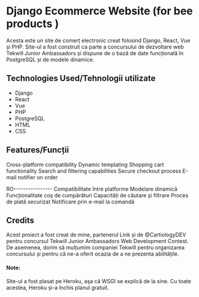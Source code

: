 # Django Ecommerce Website (for bee products )
Acesta este un site de comerț electronic creat folosind Django, React, Vue și PHP. Site-ul a fost construit ca parte a concursului de dezvoltare web Tekwill Junior Ambassadors și dispune de o bază de date funcțională în PostgreSQL și de modele dinamice.

## Technologies Used/Tehnologii utilizate
* Django
* React
* Vue
* PHP
* PostgreSQL
* HTML
* CSS

## Features/Funcții
Cross-platform compatibility
Dynamic templating
Shopping cart functionality
Search and filtering capabilities
Secure checkout process
E-mail notifier on order

RO----------------
Compatibilitate între platforme
Modelare dinamică
Funcționalitate coș de cumpărături
Capacități de căutare și filtrare
Proces de plată securizat
Notificare prin e-mail la comandă

## Credits
Acest proiect a fost creat de mine, partenerul Link și de @CartiologyDEV pentru concursul Tekwill Junior Ambassadors Web Development Contest. De asemenea, dorim să mulțumim companiei Tekwill pentru organizarea concursului și pentru că ne-a oferit ocazia de a ne prezenta abilitățile.


#### Note:
Site-ul a fost plasat pe Heroku, așa că WSGI se explică de la sine. Cu toate acestea, Heroku și-a închis planul gratuit.
